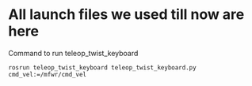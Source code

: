 # All launch files we used till now are here

Command to run teleop_twist_keyboard

```
rosrun teleop_twist_keyboard teleop_twist_keyboard.py cmd_vel:=/mfwr/cmd_vel
```
